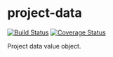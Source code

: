 # project-data

[![Build Status](https://travis-ci.org/violinist-dev/project-data.svg?branch=master)](https://travis-ci.org/violinist-dev/project-data)
[![Coverage Status](https://coveralls.io/repos/github/violinist-dev/project-data/badge.svg?branch=master)](https://coveralls.io/github/violinist-dev/project-data?branch=master)

Project data value object.
